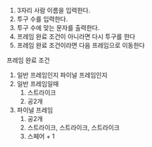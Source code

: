 1. 3자리 사람 이름을 입력한다.
2. 투구 수를 입력한다.
3. 투구 수에 맞는 문자를 출력한다.
4. 프레임 완료 조건이 아니라면 다시 투구를 한다
5. 프레임 완료 조건이라면 다음 프레임으로 이동한다



프레임 완료 조건

1. 일반 프레임인지 파이널 프레임인지
2. 일반 프레임일때
   1. 스트라이크
   2. 공2개
3. 파이널 프레임
   1. 공2개
   2. 스트라이크, 스트라이크, 스트라이크
   3. 스페어 + 1